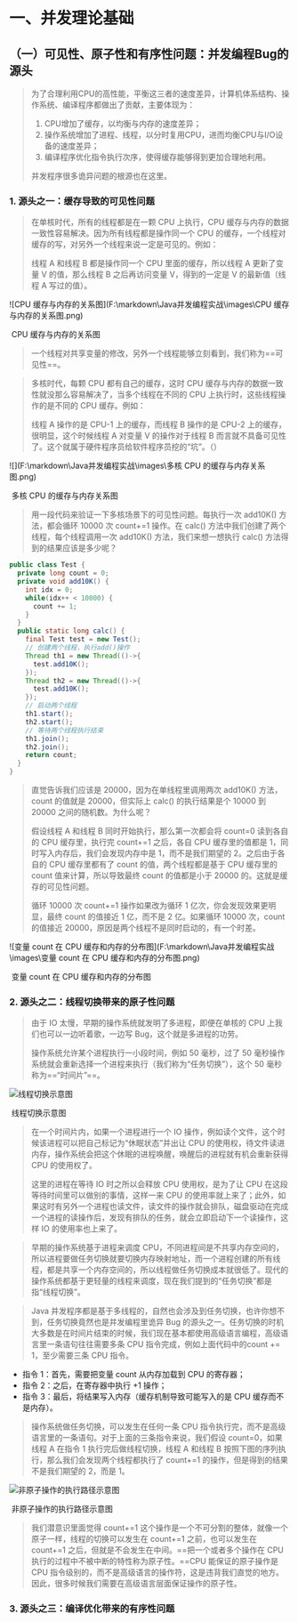 # 一、并发理论基础	

## （一）可见性、原子性和有序性问题：并发编程Bug的源头

> 为了合理利用CPU的高性能，平衡这三者的速度差异，计算机体系结构、操作系统、编译程序都做出了贡献，主要体现为：
>
> 1. CPU增加了缓存，以均衡与内存的速度差异；
> 2. 操作系统增加了进程、线程，以分时复用CPU，进而均衡CPU与I/O设备的速度差异；
> 3. 编译程序优化指令执行次序，使得缓存能够得到更加合理地利用。
>
> 并发程序很多诡异问题的根源也在这里。

### 1. 源头之一：缓存导致的可见性问题

> 在单核时代，所有的线程都是在一颗 CPU 上执行，CPU 缓存与内存的数据一致性容易解决。因为所有线程都是操作同一个 CPU 的缓存，一个线程对缓存的写，对另外一个线程来说一定是可见的。例如：
>
> 线程 A 和线程 B 都是操作同一个 CPU 里面的缓存，所以线程 A 更新了变量 V 的值，那么线程 B 之后再访问变量 V，得到的一定是 V 的最新值（线程 A 写过的值）。

![CPU 缓存与内存的关系图](F:\markdown\Java并发编程实战\images\CPU 缓存与内存的关系图.png)

​																	CPU 缓存与内存的关系图

> 一个线程对共享变量的修改，另外一个线程能够立刻看到，我们称为==可见性==。

> 多核时代，每颗 CPU 都有自己的缓存，这时 CPU 缓存与内存的数据一致性就没那么容易解决了，当多个线程在不同的 CPU 上执行时，这些线程操作的是不同的 CPU 缓存。例如：
>
> 线程 A 操作的是 CPU-1 上的缓存，而线程 B 操作的是 CPU-2 上的缓存，很明显，这个时候线程 A 对变量 V 的操作对于线程 B 而言就不具备可见性了。这个就属于硬件程序员给软件程序员挖的“坑”。（）

![](F:\markdown\Java并发编程实战\images\多核 CPU 的缓存与内存关系图.png)

​																多核 CPU 的缓存与内存关系图

>  用一段代码来验证一下多核场景下的可见性问题。每执行一次 add10K() 方法，都会循环 10000 次 count+=1 操作。在 calc() 方法中我们创建了两个线程，每个线程调用一次 add10K() 方法，我们来想一想执行 calc() 方法得到的结果应该是多少呢？

```java
public class Test {
  private long count = 0;
  private void add10K() {
    int idx = 0;
    while(idx++ < 10000) {
      count += 1;
    }
  }
  public static long calc() {
    final Test test = new Test();
    // 创建两个线程，执行add()操作
    Thread th1 = new Thread(()->{
      test.add10K();
    });
    Thread th2 = new Thread(()->{
      test.add10K();
    });
    // 启动两个线程
    th1.start();
    th2.start();
    // 等待两个线程执行结束
    th1.join();
    th2.join();
    return count;
  }
}
```

> 直觉告诉我们应该是 20000，因为在单线程里调用两次 add10K() 方法，count 的值就是 20000，但实际上 calc() 的执行结果是个 10000 到 20000 之间的随机数。为什么呢？
>
> 假设线程 A 和线程 B 同时开始执行，那么第一次都会将 count=0 读到各自的 CPU 缓存里，执行完 count+=1 之后，各自 CPU 缓存里的值都是 1，同时写入内存后，我们会发现内存中是 1，而不是我们期望的 2。之后由于各自的 CPU 缓存里都有了 count 的值，两个线程都是基于 CPU 缓存里的 count 值来计算，所以导致最终 count 的值都是小于 20000 的。这就是缓存的可见性问题。
>
> 循环 10000 次 count+=1 操作如果改为循环 1 亿次，你会发现效果更明显，最终 count 的值接近 1 亿，而不是 2 亿。如果循环 10000 次，count 的值接近 20000，原因是两个线程不是同时启动的，有一个时差。

![变量 count 在 CPU 缓存和内存的分布图](F:\markdown\Java并发编程实战\images\变量 count 在 CPU 缓存和内存的分布图.png)

​															 变量 count 在 CPU 缓存和内存的分布图

### 2. 源头之二：线程切换带来的原子性问题

> 由于 IO 太慢，早期的操作系统就发明了多进程，即便在单核的 CPU 上我们也可以一边听着歌，一边写 Bug，这个就是多进程的功劳。
>
> 操作系统允许某个进程执行一小段时间，例如 50 毫秒，过了 50 毫秒操作系统就会重新选择一个进程来执行（我们称为“任务切换”），这个 50 毫秒称为==“时间片”==。

![线程切换示意图](F:\markdown\Java并发编程实战\images\线程切换示意图.png)

​																	线程切换示意图

> 在一个时间片内，如果一个进程进行一个 IO 操作，例如读个文件，这个时候该进程可以把自己标记为“休眠状态”并出让 CPU 的使用权，待文件读进内存，操作系统会把这个休眠的进程唤醒，唤醒后的进程就有机会重新获得 CPU 的使用权了。
>
> 这里的进程在等待 IO 时之所以会释放 CPU 使用权，是为了让 CPU 在这段等待时间里可以做别的事情，这样一来 CPU 的使用率就上来了；此外，如果这时有另外一个进程也读文件，读文件的操作就会排队，磁盘驱动在完成一个进程的读操作后，发现有排队的任务，就会立即启动下一个读操作，这样 IO 的使用率也上来了。

> 早期的操作系统基于进程来调度 CPU，不同进程间是不共享内存空间的，所以进程要做任务切换就要切换内存映射地址，而一个进程创建的所有线程，都是共享一个内存空间的，所以线程做任务切换成本就很低了。现代的操作系统都基于更轻量的线程来调度，现在我们提到的“任务切换”都是指“线程切换”。

> Java 并发程序都是基于多线程的，自然也会涉及到任务切换，也许你想不到，任务切换竟然也是并发编程里诡异 Bug 的源头之一。任务切换的时机大多数是在时间片结束的时候，我们现在基本都使用高级语言编程，高级语言里一条语句往往需要多条 CPU 指令完成，例如上面代码中的count += 1，至少需要三条 CPU 指令。

- 指令 1：首先，需要把变量 count 从内存加载到 CPU 的寄存器；
- 指令 2：之后，在寄存器中执行 +1 操作；
- 指令 3：最后，将结果写入内存（缓存机制导致可能写入的是 CPU 缓存而不是内存）。

> 操作系统做任务切换，可以发生在任何一条 CPU 指令执行完，而不是高级语言里的一条语句。对于上面的三条指令来说，我们假设 count=0，如果线程 A 在指令 1 执行完后做线程切换，线程 A 和线程 B 按照下图的序列执行，那么我们会发现两个线程都执行了 count+=1 的操作，但是得到的结果不是我们期望的 2，而是 1。

![非原子操作的执行路径示意图](F:\markdown\Java并发编程实战\images\非原子操作的执行路径示意图.png)

​															非原子操作的执行路径示意图

> 我们潜意识里面觉得 count+=1 这个操作是一个不可分割的整体，就像一个原子一样，线程的切换可以发生在 count+=1 之前，也可以发生在 count+=1 之后，但就是不会发生在中间。==把一个或者多个操作在 CPU 执行的过程中不被中断的特性称为原子性。==CPU 能保证的原子操作是 CPU 指令级别的，而不是高级语言的操作符，这是违背我们直觉的地方。因此，很多时候我们需要在高级语言层面保证操作的原子性。

### 3. 源头之三：编译优化带来的有序性问题

